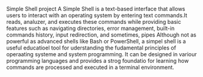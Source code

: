 Simple Shell project
A Simple Shell is a text-based interface that allows users to interact with an operating system by entering text commands.It reads, analuzer, and executes these commands while providing basic features such as navigating directories, error management, built-in commands history, input redirection, and sometimes, pipes Although not as powerful as advanced shells like Bash or PowerShell, a simpel shell is a useful educatioel tool for uderstanding the fudamental principles of operaating systeme and system programming.
It can be designed in variour programming languages and provides a strog foundatio for learning how commands are processed and executed in a terminal environment.
